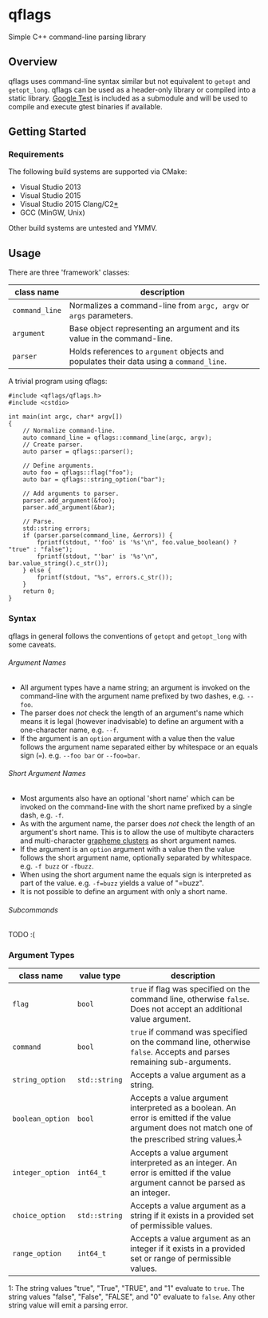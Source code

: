 # qflags

Simple C++ command-line parsing library

## Overview

qflags uses command-line syntax similar but not equivalent to `getopt` and
 `getopt_long`. qflags can be used as a header-only library or compiled into
a static library. [Google Test](https://github.com/google/googletest) is included
as a submodule and will be used to compile and execute gtest binaries if available.

## Getting Started
### Requirements

The following build systems are supported via CMake:

- Visual Studio 2013
- Visual Studio 2015
- Visual Studio 2015 Clang/C2[*](https://github.com/Microsoft/CMake/releases/tag/clang-rel-2 "Requires Microsoft's fork of CMake for Clang/C2 toolchain support")
- GCC (MinGW, Unix)

Other build systems are untested and YMMV.

## Usage

There are three 'framework' classes:

| class name     | description
| ----------     | -----------
| `command_line` | Normalizes a command-line from `argc, argv` or `args` parameters.
| `argument`     | Base object representing an argument and its value in the command-line.
| `parser`       | Holds references to `argument` objects and populates their data using a `command_line`.

A trivial program using qflags:
```
#include <qflags/qflags.h>
#include <cstdio>

int main(int argc, char* argv[])
{
    // Normalize command-line.
    auto command_line = qflags::command_line(argc, argv);
    // Create parser.
    auto parser = qflags::parser();
    
    // Define arguments.
    auto foo = qflags::flag("foo");
    auto bar = qflags::string_option("bar");
    
    // Add arguments to parser.
    parser.add_argument(&foo);
    parser.add_argument(&bar);
    
    // Parse.
    std::string errors;
    if (parser.parse(command_line, &errors)) {
        fprintf(stdout, "'foo' is '%s'\n", foo.value_boolean() ? "true" : "false");
        fprintf(stdout, "'bar' is '%s'\n", bar.value_string().c_str());
    } else {
        fprintf(stdout, "%s", errors.c_str());
    }
    return 0;
}
```

### Syntax

qflags in general follows the conventions of `getopt` and `getopt_long` with some caveats.

###### Argument Names

- All argument types have a name string; an argument is invoked on the command-line with the argument name prefixed by two dashes, e.g. `--foo`. 
- The parser does *not* check the length of an argument's name which means it is legal (however inadvisable) to define an argument with a one-character name, e.g. `--f`.
- If the argument is an `option` argument with a value then the value follows the argument name separated either by whitespace or an equals sign (`=`). e.g. `--foo bar` or `--foo=bar`.

###### Short Argument Names

- Most arguments also have an optional 'short name' which can be invoked on the command-line with the short name prefixed by a single dash, e.g. `-f`. 
- As with the argument name, the parser does *not* check the length of an argument's short name. This is to allow the use of multibyte characters and multi-character [grapheme clusters](http://unicode.org/reports/tr29/#Grapheme_Cluster_Boundaries) as short argument names.
- If the argument is an `option` argument with a value then the value follows the short argument name, optionally separated by whitespace. e.g. `-f buzz` or `-fbuzz`.
- When using the short argument name the equals sign is interpreted as part of the value. e.g. `-f=buzz` yields a value of "=buzz".
- It is not possible to define an argument with only a short name.

###### Subcommands

TODO :(

### Argument Types

| class name       | value type    | description 
| ----------       | ----------    | -----------
| `flag`           | `bool`        | `true` if flag was specified on the command line, otherwise `false`. Does not accept an additional value argument.
| `command`        | `bool`        | `true` if command was specified on the command line, otherwise `false`. Accepts and parses remaining sub-arguments.
| `string_option`  | `std::string` | Accepts a value argument as a string.
| `boolean_option` | `bool`        | Accepts a value argument interpreted as a boolean. An error is emitted if the value argument does not match one of the prescribed string values.<sup>[1](#footnote-1)</sup>
| `integer_option` | `int64_t`     | Accepts a value argument interpreted as an integer. An error is emitted if the value argument cannot be parsed as an integer. 
| `choice_option`  | `std::string` | Accepts a value argument as a string if it exists in a provided set of permissible values.
| `range_option`   | `int64_t`     | Accepts a value argument as an integer if it exists in a provided set or range of permissible values.

<a name="footnote-1">1</a>: The string values "true", "True", "TRUE", and "1" evaluate to `true`. The string values "false", "False", "FALSE", and "0" evaluate to `false`. Any other string value will emit a parsing error. 
